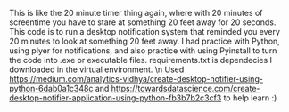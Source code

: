  This is like the 20 minute timer thing again, where with 20 minutes of screentime you have to stare at something 20 feet away for 20 seconds. This code is to run a desktop notification system that reminded you every 20 minutes to look at something 20 feet away. I had practice with Python, using plyer for notifications, and also practice with using Pyinstall to turn the code into .exe or executable files. requirements.txt is dependecies I downloaded in the virtual environment. \n
 Used https://medium.com/analytics-vidhya/create-desktop-notifier-using-python-6dab0a1c348c and https://towardsdatascience.com/create-desktop-notifier-application-using-python-fb3b7b2c3cf3 to help learn :)
